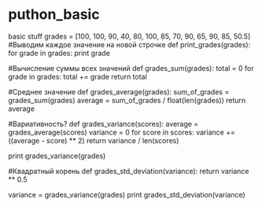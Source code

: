 # puthon_basic
basic stuff
grades = [100, 100, 90, 40, 80, 100, 85, 70, 90, 65, 90, 85, 50.5]
#Выводим каждое значение на новой строчке
def print_grades(grades):
    for grade in grades:
        print grade
        
#Вычисление суммы всех значений
def grades_sum(grades):
    total = 0
    for grade in grades: 
        total += grade
    return total
    
#Среднее значение
def grades_average(grades):
    sum_of_grades = grades_sum(grades)
    average = sum_of_grades / float(len(grades))
    return average

#Вариативность?
def grades_variance(scores):
    average =  grades_average(scores)
    variance = 0
    for score in scores:
        variance += ((average - score) ** 2)
    return variance / len(scores)
        
print grades_variance(grades)

#Квадратный корень
def grades_std_deviation(variance):
    return variance ** 0.5
    
variance = grades_variance(grades)
print grades_std_deviation(variance)
